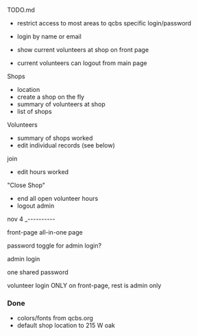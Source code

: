 TODO.md

- restrict access to most areas to qcbs specific login/password

- login by name or email
- show current volunteers at shop on front page
- current volunteers can logout from main page


Shops

- location
- create a shop on the fly
- summary of volunteers at shop
- list of shops

Volunteers
- summary of shops worked
- edit individual records (see below)

join
- edit hours worked


"Close Shop"

- end all open volunteer hours
- logout admin



nov 4
_----------


front-page all-in-one page


password toggle for admin login?

admin login

one shared password

volunteer login ONLY on front-page, rest is admin only

### Done

- colors/fonts from qcbs.org
- default shop location to 215 W oak
